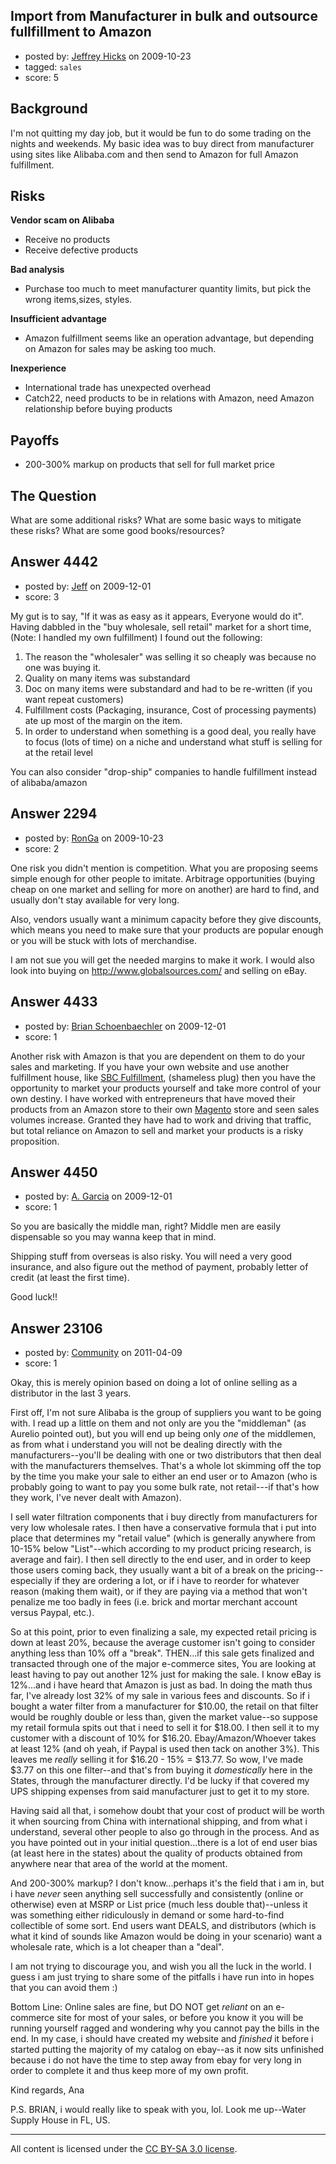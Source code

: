 ## Import from Manufacturer in bulk and outsource fullfillment to Amazon

- posted by: [Jeffrey Hicks](https://stackexchange.com/users/-1/1090-jeffrey-hicks) on 2009-10-23
- tagged: `sales`
- score: 5

Background
----------
I'm not quitting my day job, but it would be fun to do some trading on the nights and weekends.  My basic idea was to buy direct from manufacturer using sites like Alibaba.com and then send to Amazon for full Amazon fulfillment.  

Risks
-----

**Vendor scam on Alibaba**

* Receive no products
* Receive defective products


**Bad analysis**

 * Purchase too much to meet manufacturer quantity limits, but pick the wrong items,sizes, styles. 

**Insufficient advantage**

 * Amazon fulfillment seems like an operation advantage, but depending on Amazon for sales may be asking too much.

**Inexperience**

 * International trade has unexpected overhead
 * Catch22, need products to be in relations with Amazon, need Amazon relationship before buying products

Payoffs
-------

 * 200-300% markup on products that sell for full market price

The Question
------------

What are some additional risks?  What are some basic ways to mitigate these risks? What are some good books/resources?


## Answer 4442

- posted by: [Jeff](https://stackexchange.com/users/-1/876-jeff) on 2009-12-01
- score: 3

My gut is to say, "If it was as easy as it appears, Everyone would do it". Having dabbled in the "buy wholesale, sell retail" market for a short time, (Note: I handled my own fulfillment) I found out the following:

 1. The reason the "wholesaler" was selling it so cheaply was because no one was buying it.
 2. Quality on many items was substandard 
 3. Doc on  many items were substandard and had to be re-written (if you want repeat customers)
 4. Fulfillment costs (Packaging, insurance, Cost of processing payments) ate up most of the margin on the item.
 5. In order to understand when something is a good deal, you really have to focus (lots of time) on a niche and understand what stuff is selling for at the retail level

You can also consider "drop-ship" companies to handle fulfillment instead of alibaba/amazon



## Answer 2294

- posted by: [RonGa](https://stackexchange.com/users/-1/218-ronga) on 2009-10-23
- score: 2

One risk you didn't mention is competition.  What you are proposing seems simple enough for other people to imitate.  Arbitrage opportunities (buying cheap on one market and selling for more on another) are hard to find, and usually don't stay available for very long.

Also, vendors usually want a minimum capacity before they give discounts, which means you need to make sure that your products are popular enough or you will be stuck with lots of merchandise.

I am not sue you will get the needed margins to make it work.  I would also look into buying on http://www.globalsources.com/ and selling on eBay.


## Answer 4433

- posted by: [Brian Schoenbaechler](https://stackexchange.com/users/-1/551-brian-schoenbaechler) on 2009-12-01
- score: 1

<p>Another risk with Amazon is that you are dependent on them to do your sales and marketing.  If you have your own website and use another fulfillment house, like <a href="http://www.sbcfulfillment.com" rel="nofollow">SBC Fulfillment</a>, (shameless plug) then you have the opportunity to market your products yourself and take more control of your own destiny.  I have worked with entrepreneurs that have moved their products from an Amazon store to their own <a href="http://www.magentocommerce.com" rel="nofollow">Magento</a> store and seen sales volumes increase.  Granted they have had to work and driving that traffic, but total reliance on Amazon to sell and market your products is a risky proposition.</p>



## Answer 4450

- posted by: [A. Garcia](https://stackexchange.com/users/-1/1659-a-garcia) on 2009-12-01
- score: 1

So you are basically the middle man, right? Middle men are easily dispensable so you may wanna keep that in mind. 

Shipping stuff from overseas is also risky. You will need a very good insurance, and also figure out the method of payment, probably letter of credit (at least the first time). 

Good luck!!




## Answer 23106

- posted by: [Community](https://stackexchange.com/users/-1/-1-community) on 2011-04-09
- score: 1

Okay, this is merely opinion based on doing a lot of online selling as a distributor in the last 3 years.

First off, I'm not sure Alibaba is the group of suppliers you want to be going with. I read up a little on them and not only are you the "middleman" (as Aurelio pointed out), but you will end up being only *one* of the middlemen, as from what i understand you will not be dealing directly with the manufacturers--you'll be dealing with one or two distributors that then deal with the manufacturers themselves. That's a whole lot skimming off the top by the time you make your sale to either an end user or to Amazon (who is probably going to want to pay you some bulk rate, not retail---if that's how they work, I've never dealt with Amazon). 

I sell water filtration components that i buy directly from manufacturers for very low wholesale rates. I then have a conservative formula that i put into place that determines my "retail value" (which is generally anywhere from 10-15% below "List"--which according to my product pricing research, is average and fair). I then sell directly to the end user, and in order to keep those users coming back, they usually want a bit of a break on the pricing--especially if they are ordering a lot, or if i have to reorder for whatever reason (making them wait), or if they are paying via a method that won't penalize me too badly in fees (i.e. brick and mortar merchant account versus Paypal, etc.). 

So at this point, prior to even finalizing a sale, my expected retail pricing is down at least 20%, because the average customer isn't going to consider anything less than 10% off a "break". THEN...if this sale gets finalized and transacted through one of the major e-commerce sites, You are looking at least having to pay out another 12% just for making the sale. I know eBay is 12%...and i have heard that Amazon is just as bad. In doing the math thus far, I've already lost 32% of my sale in various fees and discounts. So if i bought a water filter from a manufacturer for $10.00, the retail on that filter would be roughly double or less than, given the market value--so suppose my retail formula spits out that i need to sell it for $18.00. I then sell it to my customer with a discount of 10% for $16.20. Ebay/Amazon/Whoever takes at least 12% (and oh yeah, if Paypal is used then tack on another 3%). This leaves me *really* selling it for $16.20 - 15% = $13.77. So wow, I've made $3.77 on this one filter--and that's from buying it *domestically* here in the States, through the manufacturer directly. I'd be lucky if that covered my UPS shipping expenses from said manufacturer just to get it to my store.

Having said all that, i somehow doubt that your cost of product will be worth it when  sourcing from China with international shipping, and from what i understand, several other people to also go through in the process. And as you have pointed out in your initial question...there is a lot of end user bias (at least here in the states) about the quality of products obtained from anywhere near that area of the world at the moment.

And 200-300% markup? I don't know...perhaps it's the field that i am in, but i have *never* seen anything sell successfully and consistently (online or otherwise) even at MSRP or List price (much less double that)--unless it was something either ridiculously in demand or some hard-to-find collectible of some sort. End users want DEALS, and distributors (which is what it kind of sounds like Amazon would be doing in your scenario) want a wholesale rate, which is a lot cheaper than a "deal".

I am not trying to discourage you, and wish you all the luck in the world. I guess i am just trying to share some of the pitfalls i have run into in hopes that you can avoid them :)

Bottom Line: Online sales are fine, but DO NOT get *reliant* on an e-commerce site for most of your sales, or before you know it you will be running yourself ragged and wondering why you cannot pay the bills in the end. In my case, i should have created my website and *finished* it before i started putting the majority of my catalog on ebay--as it now sits unfinished because i do not have the time to step away from ebay for very long in order to complete it and thus keep more of my own profit.

Kind regards,
Ana

P.S. BRIAN, i would really like to speak with you, lol. Look me up--Water Supply House in FL, US.



---

All content is licensed under the [CC BY-SA 3.0 license](https://creativecommons.org/licenses/by-sa/3.0/).
